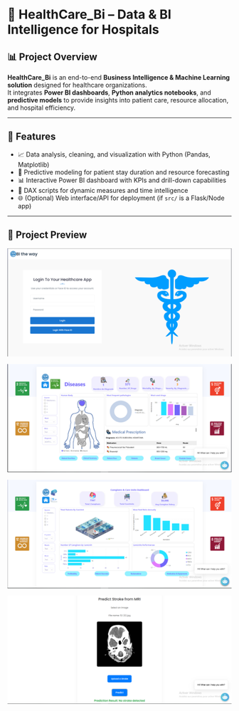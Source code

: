 # 🏥 HealthCare_Bi – Data & BI Intelligence for Hospitals

## 📊 Project Overview
**HealthCare_Bi** is an end-to-end **Business Intelligence & Machine Learning solution** designed for healthcare organizations.  
It integrates **Power BI dashboards**, **Python analytics notebooks**, and **predictive models** to provide insights into patient care, resource allocation, and hospital efficiency.

---

## 🚀 Features
- 📈 Data analysis, cleaning, and visualization with Python (Pandas, Matplotlib)
- 🤖 Predictive modeling for patient stay duration and resource forecasting
- 📊 Interactive Power BI dashboard with KPIs and drill-down capabilities
- 🔄 DAX scripts for dynamic measures and time intelligence
- 🌐 (Optional) Web interface/API for deployment (if `src/` is a Flask/Node app)

---



## 📸 Project Preview


<p align="center">
  <img src="./capture_btw/img/495047884_715626224312683_1658212573077395093_n.png" width="700" alt="Dashboard Preview 1" />
</p>

<p align="center">
  <img src="./capture_btw/img/494579801_677337751939644_4731155941359333927_n.png" width="700" alt="Dashboard Preview 2" />
</p>

<p align="center">
  <img src="./capture_btw/img/495047884_9930852326975712_5543648985746695147_n.png" width="700" alt="Dashboard Preview 3" />
</p>

<p align="center">
  <img src="./capture_btw/img/494577553_4002720953322990_4439281894365259617_n.png" width="700" alt="Dashboard Preview 4" />
</p>




